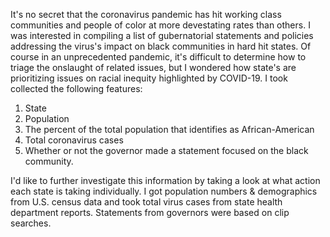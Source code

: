It's no secret that the coronavirus pandemic has hit working class communities and people of color at more devestating rates
than others. I was interested in compiling a list of gubernatorial statements and policies addressing the virus's impact on black
communities in hard hit states. Of course in an unprecedented pandemic, it's difficult to determine how to triage the onslaught
of related issues, but I wondered how state's are prioritizing issues on racial inequity highlighted by COVID-19. 
I took collected the following features:
1. State
2. Population
3. The percent of the total population that identifies as African-American
4. Total coronavirus cases
5. Whether or not the governor made a statement focused on the black community. 

I'd like to further investigate this information by taking a look at what action each state is taking individually.
I got population numbers & demographics from U.S. census data and took total virus cases from state health department reports.
Statements from governors were based on clip searches. 

